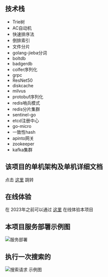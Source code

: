 ## 技术栈

+ Trie树
+ AC自动机
+ 快速排序法
+ 倒排索引
+ 文件分片
+ golang-jieba分词
+ boltdb
+ badgerdb
+ colfer序列化
+ grpc
+ ResNet50
+ diskcache
+ milvus
+ protobuf序列化
+ redis哨兵模式
+ redis分片集群
+ sentinel-go
+ etcd注册中心
+ go-micro
+ 一致性hash
+ apinto网关
+ zookeeper
+ kafka集群

## 该项目的单机架构及单机详细文档
点击 [这里](https://github.com/lgdSearch/lgdSearch) 跳转

## 在线体验
在 2023年之前可以通过 [这里](http://121.196.207.80:8080) 在线体验本项目

## 本项目服务部署示例图
![服务部署](https://user-images.githubusercontent.com/71314983/184846392-482324c3-c09c-4e93-8cb1-a228ee582143.jpg)

## 执行一次搜索的

![搜索请求](https://user-images.githubusercontent.com/71314983/184942343-bd8950a7-a70c-47cb-9064-2da5f11bd022.jpg)
示例图
